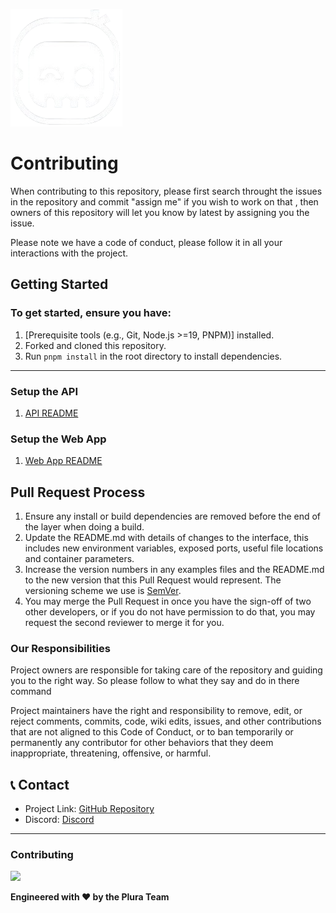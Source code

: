 ![Plura Logo](/apps/www/public/images/plura-logo.png)

# Contributing

When contributing to this repository, please first search throught the issues in the repository and commit "assign me" if you wish to work on that ,
then owners of this repository will let you know by latest by assigning you the issue.

Please note we have a code of conduct, please follow it in all your interactions with the project.

## Getting Started

### To get started, ensure you have:


1. [Prerequisite tools (e.g., Git, Node.js >=19, PNPM)] installed.
2. Forked and cloned this repository.
3. Run `pnpm install` in the root directory to install dependencies.

---

### Setup the API

1. [API README](apps/api/README.md)

### Setup the Web App

1. [Web App README](apps/www/README.md)

## Pull Request Process

1. Ensure any install or build dependencies are removed before the end of the layer when doing a
   build.
2. Update the README.md with details of changes to the interface, this includes new environment
   variables, exposed ports, useful file locations and container parameters.
3. Increase the version numbers in any examples files and the README.md to the new version that this
   Pull Request would represent. The versioning scheme we use is [SemVer](http://semver.org/).
4. You may merge the Pull Request in once you have the sign-off of two other developers, or if you
   do not have permission to do that, you may request the second reviewer to merge it for you.


### Our Responsibilities

Project owners are responsible for taking care of the repository and guiding you 
to the right way. So please follow to what they say and do in there command

Project maintainers have the right and responsibility to remove, edit, or
reject comments, commits, code, wiki edits, issues, and other contributions
that are not aligned to this Code of Conduct, or to ban temporarily or
permanently any contributor for other behaviors that they deem inappropriate,
threatening, offensive, or harmful.

## 📞 Contact

- Project Link: [GitHub Repository](https://github.com/Skidgod4444/plura)
- Discord: [Discord](https://discord.gg/plura)
---

### Contributing

<a href="https://github.com/SkidGod4444/plura/graphs/contributors">
  <img src="https://contrib.rocks/image?repo=SkidGod4444/plura" />
</a>

**Engineered with ❤️ by the Plura Team**
